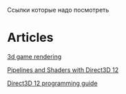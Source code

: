 Ссылки которые надо посмотреть 

# Articles
[3d game rendering](https://www.techspot.com/article/1851-3d-game-rendering-explained/)

[Pipelines and Shaders with Direct3D 12](https://docs.microsoft.com/en-us/windows/win32/direct3d12/pipelines-and-shaders-with-directx-12)

[Direct3D 12 programming guide](https://docs.microsoft.com/en-us/windows/win32/direct3d12/directx-12-programming-guide)